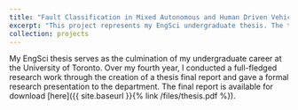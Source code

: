 ```yaml
---
title: "Fault Classification in Mixed Autonomous and Human Driven Vehicles"
excerpt: "This project represents my EngSci undergraduate thesis. The thesis is similar to the paper submitted to ICRA2023, but with the addition of additional benchmark models, more rigorous performance validation, and a new set of experimental results."
collection: projects
---
```

My EngSci thesis serves as the culmination of my undergraduate career at the University of Toronto. Over my fourth year, I conducted a full-fledged research work through the creation of a thesis final report and gave a formal research presentation to the department. The final report is available for download [here]({{ site.baseurl }}{% link /files/thesis.pdf %}).